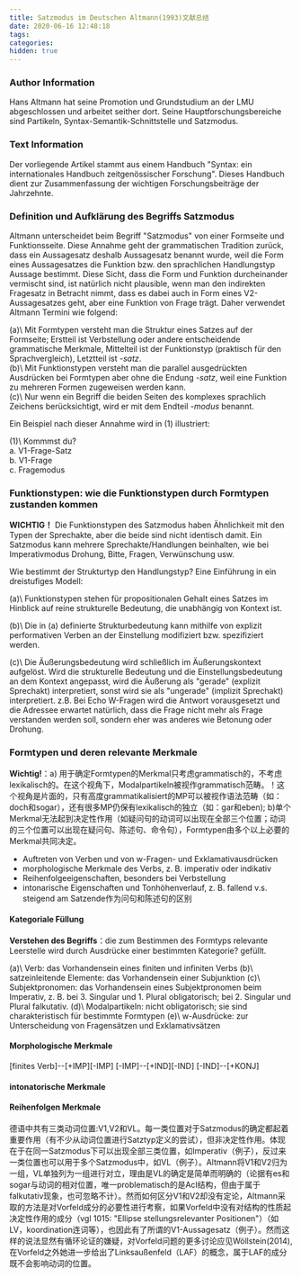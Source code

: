 ```yaml
---
title: Satzmodus im Deutschen Altmann(1993)文献总结
date: 2020-06-16 12:48:18
tags:
categories:
hidden: true
---
```

### Author Information
Hans Altmann hat seine Promotion und Grundstudium an der LMU abgeschlossen und arbeitet seither dort. Seine Hauptforschungsbereiche sind Partikeln, Syntax-Semantik-Schnittstelle und Satzmodus.

### Text Information
Der vorliegende Artikel stammt aus einem Handbuch "Syntax: ein internationales Handbuch zeitgenössischer Forschung". Dieses Handbuch dient zur Zusammenfassung der wichtigen Forschungsbeiträge der Jahrzehnte.

### Definition und Aufklärung des Begriffs Satzmodus
Altmann unterscheidet beim Begriff "Satzmodus" von einer Formseite und Funktionsseite. Diese Annahme geht der grammatischen Tradition zurück, dass ein Aussagesatz deshalb Aussagesatz benannt wurde, weil die Form eines Aussagesatzes die Funktion bzw. den sprachlichen Handlungstyp Aussage bestimmt. Diese Sicht, dass die Form und Funktion durcheinander vermischt sind, ist natürlich nicht plausible, wenn man den indirekten Fragesatz in Betracht nimmt, dass es dabei auch in Form eines V2-Aussagesatzes geht, aber eine Funktion von Frage trägt. Daher verwendet Altmann Termini wie folgend:

(a)\ Mit Formtypen versteht man die Struktur eines Satzes auf der Formseite; Erstteil ist Verbstellung oder andere entscheidende grammatische Merkmale, Mittelteil ist der Funktionstyp (praktisch für den Sprachvergleich), Letztteil ist *-satz*.  
(b)\ Mit Funktionstypen versteht man die parallel ausgedrückten Ausdrücken bei Formtypen aber ohne die Endung *-satz*, weil eine Funktion zu mehreren Formen zugeweisen werden kann.  
(c)\ Nur wenn ein Begriff die beiden Seiten des komplexes sprachlich Zeichens berücksichtigt, wird er mit dem Endteil *-modus* benannt.   

Ein Beispiel nach dieser Annahme wird in (1) illustriert:

(1)\ Kommmst du?  
a. V1-Frage-Satz  
b. V1-Frage  
c. Fragemodus

### Funktionstypen: wie die Funktionstypen durch Formtypen zustanden kommen

**WICHTIG！** Die Funktionstypen des Satzmodus haben Ähnlichkeit mit den Typen der Sprechakte, aber die beide sind nicht identisch damit. Ein Satzmodus kann mehrere Sprechakte/Handlungen beinhalten, wie bei Imperativmodus Drohung, Bitte, Fragen, Verwünschung usw.

Wie bestimmt der Strukturtyp den Handlungstyp? Eine Einführung in ein dreistufiges Modell:

(a)\ Funktionstypen stehen für propositionalen Gehalt eines Satzes im Hinblick auf reine strukturelle Bedeutung, die unabhängig von Kontext ist.

(b)\ Die in (a) definierte Strukturbedeutung kann mithilfe von explizit performativen Verben an der Einstellung modifiziert bzw. spezifiziert werden.

(c)\ Die Äußerungsbedeutung wird schließlich im Äußerungskontext aufgelöst. Wird die strukturelle Bedeutung und die Einstellungsbedeutung an dem Kontext angepasst, wird die Äußerung als "gerade" (explizit Sprechakt) interpretiert, sonst wird sie als "ungerade" (implizit Sprechakt) interpretiert. z.B. Bei Echo W-Fragen wird die Antwort vorausgesetzt und die Adressee erwartet natürlich, dass die Frage nicht mehr als Frage verstanden werden soll, sondern eher was anderes wie Betonung oder Drohung.

### Formtypen und deren relevante Merkmale

**Wichtig!**：a) 用于确定Formtypen的Merkmal只考虑grammatisch的，不考虑lexikalisch的。在这个视角下，Modalpartikeln被视作grammatisch范畴。！这个视角是片面的，只有高度grammatikalisiert的MP可以被视作语法范畴（如：doch和sogar），还有很多MP仍保有lexikalisch的独立（如：gar和eben); b)单个Merkmal无法起到决定性作用（如疑问句的动词可以出现在全部三个位置；动词的三个位置可以出现在疑问句、陈述句、命令句），Formtypen由多个以上必要的Merkmal共同决定。

- Auftreten von Verben und von w-Fragen- und Exklamativausdrücken
- morphologische Merkmale des Verbs, z. B. imperativ oder indikativ
- Reihenfolgeeigenschaften, besonders bei Verbstellung
- intonarische Eigenschaften und Tonhöhenverlauf, z. B. fallend v.s. steigend am Satzende作为问句和陈述句的区别

#### Kategoriale Füllung

**Verstehen des Begriffs**：die zum Bestimmen des Formtyps relevante Leerstelle wird durch Ausdrücke einer bestimmten Kategorie? gefüllt.

(a)\ Verb: das Vorhandensein eines finiten und infiniten Verbs
(b)\ satzeinleitende Elemente: das Vorhandensein einer Subjunktion
(c)\ Subjektpronomen: das Vorhandensein eines Subjektpronomen beim Imperativ, z. B. bei 3. Singular und 1. Plural obligatorisch; bei 2. Singular und Plural falkutativ.
(d)\ Modalpartikeln: nicht obligatorisch; sie sind charakteristisch für bestimmte Formtypen
(e)\ w-Ausdrücke: zur Unterscheidung von Fragensätzen und Exklamativsätzen

#### Morphologische Merkmale

[finites Verb]--[+IMP][-IMP]
[-IMP]--[+IND][-IND]
[-IND]--[+KONJ]

#### intonatorische Merkmale



#### Reihenfolgen Merkmale

德语中共有三类动词位置:V1,V2和VL。每一类位置对于Satzmodus的确定都起着重要作用（有不少从动词位置进行Satztyp定义的尝试），但非决定性作用。体现在于在同一Satzmodus下可以出现全部三类位置，如Imperativ（例子），反过来一类位置也可以用于多个Satzmodus中，如VL（例子）。Altmann将V1和V2归为一组，VL单独列为一组进行对立，理由是VL的确定是简单而明确的（论据有es和sogar与动词的相对位置，唯一problematisch的是AcI结构，但由于属于falkutativ现象，也可忽略不计）。然而如何区分V1和V2却没有定论，Altmann采取的方法是对Vorfeld成分的必要性进行考察，如果Vorfeld中没有对结构的性质起决定性作用的成分（vgl 1015: "Ellipse stellungsrelevanter Positionen"）（如LV，koordination连词等），也因此有了所谓的V1-Aussagesatz（例子）。然而这样的说法显然有循环论证的嫌疑，对Vorfeld问题的更多讨论应见Wöllstein(2014),在Vorfeld之外她进一步给出了Linksaußenfeld（LAF）的概念，属于LAF的成分既不会影响动词的位置。